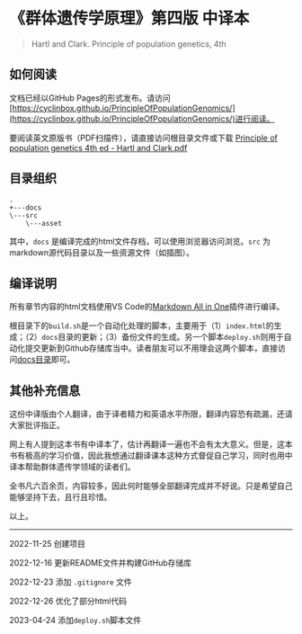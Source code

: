 # 《群体遗传学原理》第四版 中译本

> Hartl and Clark. Principle of population genetics, 4th

## 如何阅读

文档已经以GitHub Pages的形式发布。请访问[https://cyclinbox.github.io/PrincipleOfPopulationGenomics/](https://cyclinbox.github.io/PrincipleOfPopulationGenomics/)进行阅读。

要阅读英文原版书（PDF扫描件），请直接访问根目录文件或下载 [Principle of population genetics 4th ed - Hartl and Clark.pdf](https://raw.githubusercontent.com/cyclinbox/PrincipleOfPopulationGenomics/refs/heads/main/Principle%20of%20population%20genetics%204th%20ed%20-%20Hartl%20and%20Clark.pdf) 


## 目录组织

```
.
+---docs
\---src
    \---asset
```

其中，`docs` 是编译完成的html文件存档，可以使用浏览器访问浏览。`src` 为markdown源代码目录以及一些资源文件（如插图）。

## 编译说明

所有章节内容的html文档使用VS Code的[Markdown All in One](https://github.com/yzhang-gh/vscode-markdown/)插件进行编译。

根目录下的`build.sh`是一个自动化处理的脚本，主要用于（1）`index.html`的生成；（2）`docs`目录的更新；（3）备份文件的生成。另一个脚本`deploy.sh`则用于自动化提交更新到Github存储库当中。读者朋友可以不用理会这两个脚本，直接访问[docs目录](https://cyclinbox.github.io/PrincipleOfPopulationGenomics/)即可。


## 其他补充信息

这份中译版由个人翻译，由于译者精力和英语水平所限，翻译内容恐有疏漏，还请大家批评指正。

网上有人提到这本书有中译本了，估计再翻译一遍也不会有太大意义。但是，这本书有极高的学习价值，因此我想通过翻译课本这种方式督促自己学习，同时也用中译本帮助群体遗传学领域的读者们。

全书凡六百余页，内容较多，因此何时能够全部翻译完成并不好说。只是希望自己能够坚持下去，且行且珍惜。

以上。

-----------

2022-11-25 创建项目

2022-12-16 更新README文件并构建GitHub存储库

2022-12-23 添加 `.gitignore` 文件

2022-12-26 优化了部分html代码

2023-04-24 添加`deploy.sh`脚本文件





